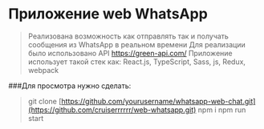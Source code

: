 # Приложение web WhatsApp

>Реализована возможность как отправлять так и получать сообщения из WhatsApp в реальном времени
>Для реализации было использовано API https://green-api.com/
>Приложение использует такой стек как: React.js, TypeScript, Sass, js, Redux, webpack

###Для просмотра нужно сделать:
>git clone [https://github.com/yourusername/whatsapp-web-chat.git](https://github.com/cruiserrrrrr/web-whatsapp.git)
>npm i
>npm run start

